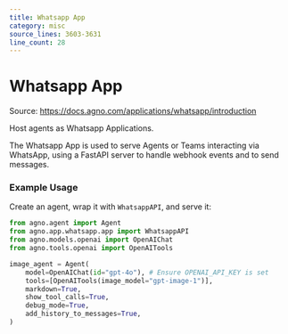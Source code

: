 ```yaml
---
title: Whatsapp App
category: misc
source_lines: 3603-3631
line_count: 28
---
```


# Whatsapp App
Source: https://docs.agno.com/applications/whatsapp/introduction

Host agents as Whatsapp Applications.

The Whatsapp App is used to serve Agents or Teams interacting via WhatsApp, using a FastAPI server to handle webhook events and to send messages.

<Snippet file="setup-whatsapp-app.mdx" />

### Example Usage

Create an agent, wrap it with `WhatsappAPI`, and serve it:

```python
from agno.agent import Agent
from agno.app.whatsapp.app import WhatsappAPI
from agno.models.openai import OpenAIChat
from agno.tools.openai import OpenAITools

image_agent = Agent(
    model=OpenAIChat(id="gpt-4o"), # Ensure OPENAI_API_KEY is set
    tools=[OpenAITools(image_model="gpt-image-1")],
    markdown=True,
    show_tool_calls=True,
    debug_mode=True,
    add_history_to_messages=True,
)

